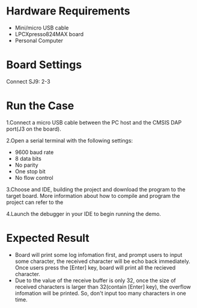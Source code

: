 # Hardware Requirements
- Mini/micro USB cable
- LPCXpresso824MAX board
- Personal Computer

# Board Settings
Connect SJ9: 2-3

# Run the Case
1.Connect a micro USB cable between the PC host and the CMSIS DAP port(J3 on the board).

2.Open a serial terminal with the following settings:
  - 9600 baud rate
  - 8 data bits
  - No parity
  - One stop bit
  - No flow control
  
3.Choose and IDE, building the project and download the program to the target board.
  More information about how to compile and program the project can refer to the 
  
4.Launch the debugger in your IDE to begin running the demo.

# Expected Result
- Board will print some log infomation first, and prompt users to input some character,
the received character will be echo back immediately. Once users press the [Enter] key,
board will print all the recieved character.
- Due to the value of the receive buffer is only 32, once the size of received characters
is larger than 32(contain [Enter] key), the overflow infomation will be printed. 
So, don't input too many characters in one time. 
